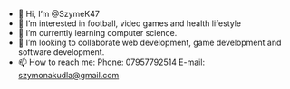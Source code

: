 - 👋 Hi, I’m @SzymeK47
- 👀 I’m interested in football, video games and health lifestyle
- 🌱 I’m currently learning computer science.
- 💞️ I’m looking to collaborate web development, game development and software development.
- 📫 How to reach me:
                      Phone: 07957792514
                      E-mail: szymonakudla@gmail.com

<!---
SzymeK47/SzymeK47 is a ✨ special ✨ repository because its `README.md` (this file) appears on your GitHub profile.
You can click the Preview link to take a look at your changes.
--->
